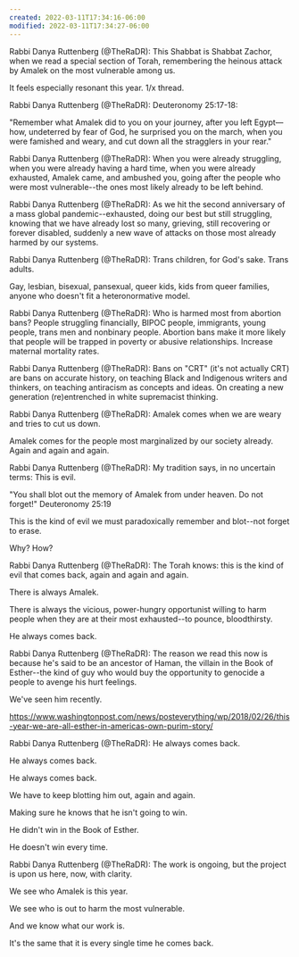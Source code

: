 ```yaml
---
created: 2022-03-11T17:34:16-06:00
modified: 2022-03-11T17:34:27-06:00
---
```


Rabbi Danya Ruttenberg (@TheRaDR): This Shabbat is Shabbat Zachor, when we read a special section of Torah, remembering the heinous attack by Amalek on the most vulnerable among us. 

It feels especially resonant this year.  1/x thread.

Rabbi Danya Ruttenberg (@TheRaDR): Deuteronomy 25:17-18:

"Remember what Amalek did to you on your journey, after you left Egypt—how, undeterred by fear of God, he surprised you on the march, when you were famished and weary, and cut down all the stragglers in your rear."

Rabbi Danya Ruttenberg (@TheRaDR): When you were already struggling, when you were already having a hard time, when you were already exhausted, Amalek came, and ambushed you, going after the people who were most vulnerable--the ones most likely already to be left behind.

Rabbi Danya Ruttenberg (@TheRaDR): As we hit the second anniversary of a mass global pandemic--exhausted, doing our best but still struggling, knowing that we have already lost so many, grieving, still recovering or forever disabled, suddenly a new wave of attacks on those most already harmed by our systems.

Rabbi Danya Ruttenberg (@TheRaDR): Trans children, for God's sake.  Trans adults. 

Gay, lesbian, bisexual, pansexual, queer kids, kids from queer families, anyone who doesn't fit a heteronormative model.

Rabbi Danya Ruttenberg (@TheRaDR): Who is harmed most from abortion bans? People struggling financially, BIPOC people, immigrants, young people, trans men and nonbinary people. Abortion bans make it more likely that people will be trapped in poverty or abusive relationships. Increase maternal mortality rates.

Rabbi Danya Ruttenberg (@TheRaDR): Bans on "CRT" (it's not actually CRT) are bans on accurate history, on teaching Black and Indigenous writers and thinkers, on teaching antiracism as concepts and ideas. On creating a new generation (re)entrenched in white supremacist thinking.

Rabbi Danya Ruttenberg (@TheRaDR): Amalek comes when we are weary and tries to cut us down.  

Amalek comes for the people most marginalized by our society already.  Again and again and again.

Rabbi Danya Ruttenberg (@TheRaDR): My tradition says, in no uncertain terms: This is evil.  

"You shall blot out the memory of Amalek from under heaven. Do not forget!" Deuteronomy 25:19 

This is the kind of evil we must paradoxically remember and blot--not forget to erase. 

Why? How?

Rabbi Danya Ruttenberg (@TheRaDR): The Torah knows: this is the kind of evil that comes back, again and again and again. 

There is always Amalek. 

There is always the vicious, power-hungry opportunist willing to harm people when they are at their most exhausted--to pounce, bloodthirsty. 

He always comes back.

Rabbi Danya Ruttenberg (@TheRaDR): The reason we read this now is because he's said to be an ancestor of Haman, the villain in the Book of Esther--the kind of guy who would buy the opportunity to genocide a people to avenge his hurt feelings. 

We've seen him recently. 

https://www.washingtonpost.com/news/posteverything/wp/2018/02/26/this-year-we-are-all-esther-in-americas-own-purim-story/

Rabbi Danya Ruttenberg (@TheRaDR): He always comes back. 

He always comes back.

He always comes back.

We have to keep blotting him out, again and again. 

Making sure he knows that he isn't going to win. 

He didn't win in the Book of Esther. 

He doesn't win every time.

Rabbi Danya Ruttenberg (@TheRaDR): The work is ongoing, but the project is upon us here, now, with clarity. 

We see who Amalek is this year. 

We see who is out to harm the most vulnerable. 

And we know what our work is. 

It's the same that it is every single time he comes back.
